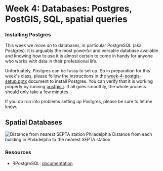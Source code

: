 # Week 4: Databases: Postgres, PostGIS, SQL, spatial queries

### Installing Postgres

This week we move on to databases, in particular PostgreSQL (aka Postgres). It is arguably the most powerful and versatile database available and knowing how to use it is almost certain to come in handy for anyone who works with data in their professional life.

Unfortuately, Postgres can be fussy to set up. So in preparation for this week's class, please follow the instructions in the [week-4-postgis-setup.pptx](https://github.com/MUSA-620-Spring-2018/MUSA-620-Week-4/blob/master/week-4-postgis-setup.pptx) document to install Postgres. You can verify that it is working properly by running [postgis.r](https://github.com/MUSA-620-Spring-2018/MUSA-620-Week-4/blob/master/postgres.R). If all goes smoothly, the whole process should only take a few minutes.

If you do run into problems setting up Postgres, please be sure to let me know.

## Spatial Databases

![Distance from nearest SEPTA station Philadelphia](https://blueshift.io/distance-from-septa.png "Distance from nearest SEPTA station Philadelphia")
Distance from each building in Philadelpha to the nearest SEPTA station

### Resources
- RPostgreSQL: [documentation](https://cran.r-project.org/web/packages/RPostgreSQL/RPostgreSQL.pdf)



